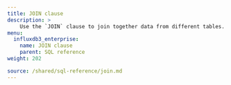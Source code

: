 ```yaml
---
title: JOIN clause
description: > 
    Use the `JOIN` clause to join together data from different tables.
menu:
  influxdb3_enterprise:
    name: JOIN clause
    parent: SQL reference
weight: 202

source: /shared/sql-reference/join.md
---
```


<!-- 
The content of this page is at /content/shared/sql-reference/join.md
-->
